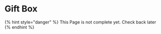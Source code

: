 # Gift Box

{% hint style="danger" %}
This Page is not complete yet. Check back later
{% endhint %}

